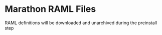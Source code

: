 # Marathon RAML Files

RAML definitions will be downloaded and unarchived during the preinstall step
